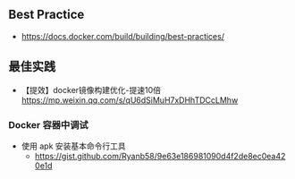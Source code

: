 ## Best Practice
- https://docs.docker.com/build/building/best-practices/



## 最佳实践
- 【提效】docker镜像构建优化-提速10倍 https://mp.weixin.qq.com/s/qU6dSiMuH7xDHhTDCcLMhw


### Docker 容器中调试
- 使用 apk 安装基本命令行工具
  - https://gist.github.com/Ryanb58/9e63e186981090d4f2de8ec0ea420e1d
